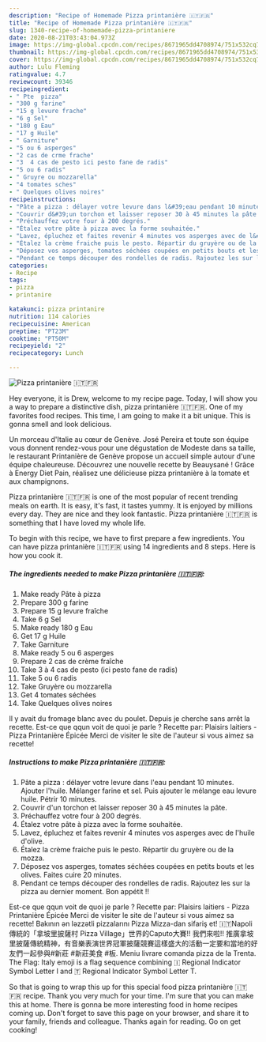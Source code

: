 ```yaml
---
description: "Recipe of Homemade Pizza printanière 🇮🇹🇫🇷"
title: "Recipe of Homemade Pizza printanière 🇮🇹🇫🇷"
slug: 1340-recipe-of-homemade-pizza-printaniere
date: 2020-08-21T03:43:04.973Z
image: https://img-global.cpcdn.com/recipes/8671965dd4708974/751x532cq70/pizza-printaniere-🇮🇹🇫🇷-photo-principale-de-la-recette.jpg
thumbnail: https://img-global.cpcdn.com/recipes/8671965dd4708974/751x532cq70/pizza-printaniere-🇮🇹🇫🇷-photo-principale-de-la-recette.jpg
cover: https://img-global.cpcdn.com/recipes/8671965dd4708974/751x532cq70/pizza-printaniere-🇮🇹🇫🇷-photo-principale-de-la-recette.jpg
author: Lulu Fleming
ratingvalue: 4.7
reviewcount: 39346
recipeingredient:
- " Pte  pizza"
- "300 g farine"
- "15 g levure frache"
- "6 g Sel"
- "180 g Eau"
- "17 g Huile"
- " Garniture"
- "5 ou 6 asperges"
- "2 cas de crme frache"
- "3  4 cas de pesto ici pesto fane de radis"
- "5 ou 6 radis"
- " Gruyre ou mozzarella"
- "4 tomates sches"
- " Quelques olives noires"
recipeinstructions:
- "Pâte a pizza : délayer votre levure dans l&#39;eau pendant 10 minutes. Ajouter l&#39;huile. Mélanger farine et sel. Puis ajouter le mélange eau levure huile. Pétrir 10 minutes."
- "Couvrir d&#39;un torchon et laisser reposer 30 à 45 minutes la pâte."
- "Préchauffez votre four à 200 degrés."
- "Étalez votre pâte à pizza avec la forme souhaitée."
- "Lavez, épluchez et faites revenir 4 minutes vos asperges avec de l&#39;huile d&#39;olive."
- "Étalez la crème fraiche puis le pesto. Répartir du gruyère ou de la mozza."
- "Déposez vos asperges, tomates séchées coupées en petits bouts et les olives. Faites cuire 20 minutes."
- "Pendant ce temps découper des rondelles de radis. Rajoutez les sur la pizza au dernier moment. Bon appétit !!"
categories:
- Recipe
tags:
- pizza
- printanire

katakunci: pizza printanire 
nutrition: 114 calories
recipecuisine: American
preptime: "PT23M"
cooktime: "PT50M"
recipeyield: "2"
recipecategory: Lunch

---
```



![Pizza printanière 🇮🇹🇫🇷](https://img-global.cpcdn.com/recipes/8671965dd4708974/751x532cq70/pizza-printaniere-🇮🇹🇫🇷-photo-principale-de-la-recette.jpg)

Hey everyone, it is Drew, welcome to my recipe page. Today, I will show you a way to prepare a distinctive dish, pizza printanière 🇮🇹🇫🇷. One of my favorites food recipes. This time, I am going to make it a bit unique. This is gonna smell and look delicious.

Un morceau d&#39;Italie au cœur de Genève. José Pereira et toute son équipe vous donnent rendez-vous pour une dégustation de Modeste dans sa taille, le restaurant Printanière de Genève propose un accueil simple autour d&#39;une équipe chaleureuse. Découvrez une nouvelle recette by Beauysané ! Grâce à Energy Diet Pain, réalisez une délicieuse pizza printanière à la tomate et aux champignons.

Pizza printanière 🇮🇹🇫🇷 is one of the most popular of recent trending meals on earth. It is easy, it's fast, it tastes yummy. It is enjoyed by millions every day. They are nice and they look fantastic. Pizza printanière 🇮🇹🇫🇷 is something that I have loved my whole life.


To begin with this recipe, we have to first prepare a few ingredients. You can have pizza printanière 🇮🇹🇫🇷 using 14 ingredients and 8 steps. Here is how you cook it.

<!--inarticleads1-->

##### The ingredients needed to make Pizza printanière 🇮🇹🇫🇷:

1. Make ready  Pâte à pizza
1. Prepare 300 g farine
1. Prepare 15 g levure fraîche
1. Take 6 g Sel
1. Make ready 180 g Eau
1. Get 17 g Huile
1. Take  Garniture
1. Make ready 5 ou 6 asperges
1. Prepare 2 cas de crème fraîche
1. Take 3 à 4 cas de pesto (ici pesto fane de radis)
1. Take 5 ou 6 radis
1. Take  Gruyère ou mozzarella
1. Get 4 tomates séchées
1. Take  Quelques olives noires


Il y avait du fromage blanc avec du poulet. Depuis je cherche sans arrêt la recette. Est-ce que qqun voit de quoi je parle ? Recette par: Plaisirs laitiers - Pizza Printanière Épicée Merci de visiter le site de l&#39;auteur si vous aimez sa recette! 

<!--inarticleads2-->

##### Instructions to make Pizza printanière 🇮🇹🇫🇷:

1. Pâte a pizza : délayer votre levure dans l&#39;eau pendant 10 minutes. Ajouter l&#39;huile. Mélanger farine et sel. Puis ajouter le mélange eau levure huile. Pétrir 10 minutes.
1. Couvrir d&#39;un torchon et laisser reposer 30 à 45 minutes la pâte.
1. Préchauffez votre four à 200 degrés.
1. Étalez votre pâte à pizza avec la forme souhaitée.
1. Lavez, épluchez et faites revenir 4 minutes vos asperges avec de l&#39;huile d&#39;olive.
1. Étalez la crème fraiche puis le pesto. Répartir du gruyère ou de la mozza.
1. Déposez vos asperges, tomates séchées coupées en petits bouts et les olives. Faites cuire 20 minutes.
1. Pendant ce temps découper des rondelles de radis. Rajoutez les sur la pizza au dernier moment. Bon appétit !!


Est-ce que qqun voit de quoi je parle ? Recette par: Plaisirs laitiers - Pizza Printanière Épicée Merci de visiter le site de l&#39;auteur si vous aimez sa recette! Bakının ən ləzzətli pizzalarını Pizza Mizza-dan sifariş et! 🇮🇹Napoli傳統的「拿坡里披薩村 Pizza Village」世界的Caputo大賽!! 我們來啦!! 推廣拿坡里披薩傳統精神，有音樂表演世界冠軍披薩競賽這樣盛大的活動一定要和當地的好友們一起參與#新莊 #新莊美食 #板. Meniu livrare comanda pizza de la Trenta. The Flag: Italy emoji is a flag sequence combining 🇮 Regional Indicator Symbol Letter I and 🇹 Regional Indicator Symbol Letter T. 

So that is going to wrap this up for this special food pizza printanière 🇮🇹🇫🇷 recipe. Thank you very much for your time. I'm sure that you can make this at home. There is gonna be more interesting food in home recipes coming up. Don't forget to save this page on your browser, and share it to your family, friends and colleague. Thanks again for reading. Go on get cooking!
